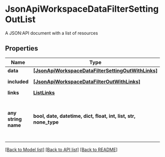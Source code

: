 # JsonApiWorkspaceDataFilterSettingOutList

A JSON:API document with a list of resources

## Properties
Name | Type | Description | Notes
------------ | ------------- | ------------- | -------------
**data** | [**[JsonApiWorkspaceDataFilterSettingOutWithLinks]**](JsonApiWorkspaceDataFilterSettingOutWithLinks.md) |  | 
**included** | [**[JsonApiWorkspaceDataFilterOutWithLinks]**](JsonApiWorkspaceDataFilterOutWithLinks.md) | Included resources | [optional] 
**links** | [**ListLinks**](ListLinks.md) |  | [optional] 
**any string name** | **bool, date, datetime, dict, float, int, list, str, none_type** | any string name can be used but the value must be the correct type | [optional]

[[Back to Model list]](../README.md#documentation-for-models) [[Back to API list]](../README.md#documentation-for-api-endpoints) [[Back to README]](../README.md)


